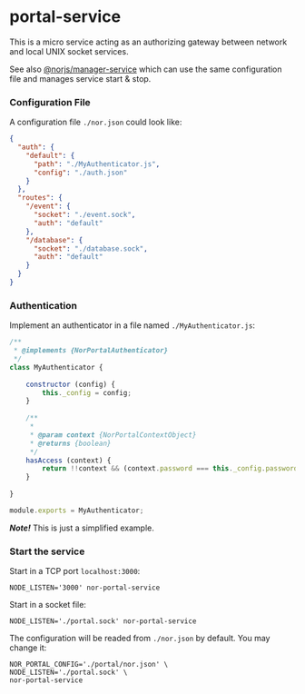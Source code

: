 # portal-service

This is a micro service acting as an authorizing gateway between network and local UNIX 
socket services.

See also [@norjs/manager-service](https://github.com/norjs/manager-service) which can use the same configuration file and manages service start & stop.

### Configuration File

A configuration file `./nor.json` could look like:

```json
{
  "auth": {
    "default": {
      "path": "./MyAuthenticator.js",
      "config": "./auth.json"
    }
  },
  "routes": {
    "/event": {
      "socket": "./event.sock",
      "auth": "default"
    },
    "/database": {
      "socket": "./database.sock",
      "auth": "default"      
    }
  }
}
```

### Authentication

Implement an authenticator in a file named `./MyAuthenticator.js`:

```js
/**
 * @implements {NorPortalAuthenticator}
 */
class MyAuthenticator {
    
    constructor (config) {
        this._config = config;
    }
    
    /**
     * 
     * @param context {NorPortalContextObject}
     * @returns {boolean}
     */
    hasAccess (context) {
        return !!context && (context.password === this._config.password);
    }
    
}

module.exports = MyAuthenticator;
```

***Note!*** This is just a simplified example.

### Start the service

Start in a TCP port `localhost:3000`:

```
NODE_LISTEN='3000' nor-portal-service
```

Start in a socket file:

```
NODE_LISTEN='./portal.sock' nor-portal-service
```

The configuration will be readed from `./nor.json` by default. You may change it:

```
NOR_PORTAL_CONFIG='./portal/nor.json' \
NODE_LISTEN='./portal.sock' \
nor-portal-service
```
